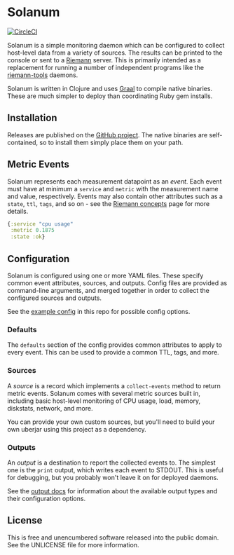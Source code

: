 Solanum
=======

[![CircleCI](https://circleci.com/gh/greglook/solanum.svg?style=shield&circle-token=c14a7265562fdec8881672070d87d812f076bf8a)](https://circleci.com/gh/greglook/solanum)

Solanum is a simple monitoring daemon which can be configured to collect
host-level data from a variety of sources. The results can be printed to the
console or sent to a [Riemann](http://riemann.io/) server. This is primarily
intended as a replacement for running a number of independent programs like the
[riemann-tools](https://github.com/riemann/riemann-tools) daemons.

Solanum is written in Clojure and uses [Graal](https://www.graalvm.org/) to
compile native binaries. These are much simpler to deploy than coordinating Ruby
gem installs.


## Installation

Releases are published on the [GitHub project](https://github.com/greglook/solanum/releases).
The native binaries are self-contained, so to install them simply place them on
your path.


## Metric Events

Solanum represents each measurement datapoint as an _event_. Each event must
have at minimum a `service` and `metric` with the measurement name and value,
respectively. Events may also contain other attributes such as a `state`, `ttl`,
`tags`, and so on - see the [Riemann concepts](http://riemann.io/concepts.html)
page for more details.

```clojure
{:service "cpu usage"
 :metric 0.1875
 :state :ok}
```


## Configuration

Solanum is configured using one or more YAML files. These specify common event
attributes, sources, and outputs. Config files are provided as command-line
arguments, and merged together in order to collect the configured sources and
outputs.

See the [example config](config.yml) in this repo for possible config options.

### Defaults

The `defaults` section of the config provides common attributes to apply to
every event. This can be used to provide a common TTL, tags, and more.

### Sources

A _source_ is a record which implements a `collect-events` method to return
metric events. Solanum comes with several metric sources built in, including
basic host-level monitoring of CPU usage, load, memory, diskstats, network, and
more.

You can provide your own custom sources, but you'll need to build your own
uberjar using this project as a dependency.

### Outputs

An _output_ is a destination to report the collected events to. The simplest
one is the `print` output, which writes each event to STDOUT. This is useful for
debugging, but you probably won't leave it on for deployed daemons.

See the [output docs](doc/outputs.md) for information about the available output
types and their configuration options.


## License

This is free and unencumbered software released into the public domain.
See the UNLICENSE file for more information.
